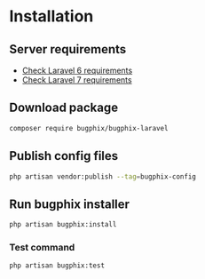 # Installation 

## Server requirements

- [Check Laravel 6 requirements](https://laravel.com/docs/6.x#server-requirements)
- [Check Laravel 7 requirements](https://laravel.com/docs/7.x#server-requirements)

## Download package

```sh
composer require bugphix/bugphix-laravel
```

## Publish config files

```sh
php artisan vendor:publish --tag=bugphix-config
```

## Run bugphix installer
```sh
php artisan bugphix:install
```

### Test command

```sh
php artisan bugphix:test
```